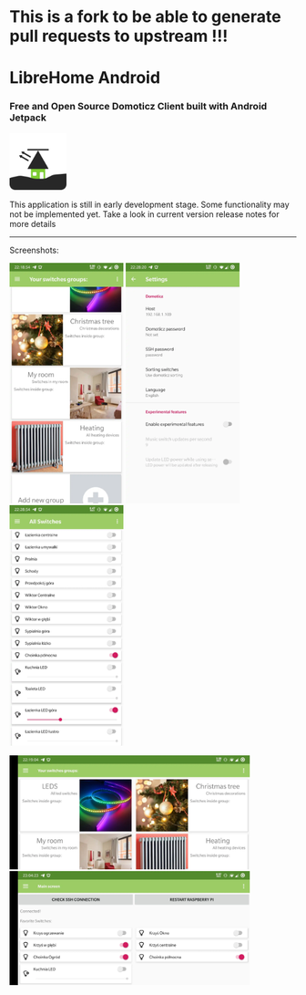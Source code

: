 # This is a fork to be able to generate pull requests to upstream !!!

# LibreHome Android

### Free and Open Source Domoticz Client built with Android Jetpack

<img src=docs/icon.png height=100/>

This application is still in early development stage. Some functionality may not be implemented yet. Take a look in current version release notes for more details

---
Screenshots:

<img src=docs/Screenshot_20191217-221854.webp width=200/> <img src=docs/Screenshot_20191217-222820.webp width=200/> <img src=docs/Screenshot_20191217-222854.webp width=200/>

<img src=docs/Screenshot_20191217-221904.webp height=200/>
<img src=docs/Screenshot_20191217-230423.webp height=200/>

